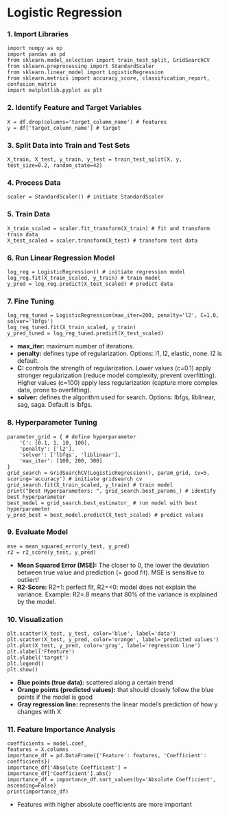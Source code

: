 # Logistic Regression
### 1. Import Libraries
    import numpy as np
    import pandas as pd
    from sklearn.model_selection import train_test_split, GridSearchCV
    from sklearn.preprocessing import StandardScaler
    from sklearn.linear_model import LogisticRegression
    from sklearn.metrics import accuracy_score, classification_report, confusion_matrix
    import matplotlib.pyplot as plt
### 2. Identify Feature and Target Variables
    X = df.drop(columns='target_column_name') # features
    y = df['target_column_name'] # target
### 3. Split Data into Train and Test Sets
    X_train, X_test, y_train, y_test = train_test_split(X, y, test_size=0.2, random_state=42)
### 4. Process Data
    scaler = StandardScaler() # initiate StandardScaler
### 5. Train Data
    X_train_scaled = scaler.fit_transform(X_train) # fit and transform train data
    X_test_scaled = scaler.transform(X_test) # transform test data
### 6. Run Linear Regression Model
    log_reg = LogisticRegression() # initiate regression model
    log_reg.fit(X_train_scaled, y_train) # train model
    y_pred = log_reg.predict(X_test_scaled) # predict data
### 7. Fine Tuning
    log_reg_tuned = LogisticRegression(max_iter=200, penalty='l2', C=1.0, solver='lbfgs')
    log_reg_tuned.fit(X_train_scaled, y_train)
    y_pred_tuned = log_reg_tuned.predict(X_test_scaled)
* **max_iter:** maximum number of iterations.
* **penalty:** defines type of regularization. Options: l1, l2, elastic, none. l2 is default.
* **C:** controls the strength of regularization. Lower values (c=0.1) apply stronger regularization (reduce model complexity, prevent overfitting). Higher values (c=100) apply less regularization (capture more complex data, prone to overfitting).
* **solver:** defines the algorithm used for search. Options: lbfgs, liblinear, sag, saga. Default is lbfgs.
### 8. Hyperparameter Tuning
    parameter_grid = { # define hyperparameter
        'C': [0.1, 1, 10, 100],
        'penalty': ['l2'],
        'solver': ['lbfgs', 'liblinear'],
        'max_iter': [100, 200, 300]
    }
    grid_search = GridSearchCV(LogisticRegression(), param_grid, cv=5, scoring='accuracy') # initiate gridsearch cv
    grid_search.fit(X_train_scaled, y_train) # train model
    print("Best Hyperparameters: ", grid_search.best_params_) # identify best hyperparameter
    best_model = grid_search.best_estimator_ # run model with best hyperparameter
    y_pred_best = best_model.predict(X_test_scaled) # predict values
### 9. Evaluate Model
    mse = mean_squared_error(y_test, y_pred)
    r2 = r2_score(y_test, y_pred)
- **Mean Squared Error (MSE):** The closer to 0, the lower the deviation between true value and prediction (= good fit). MSE is sensitive to outliert!
- **R2-Score:** R2=1: perfect fit, R2=<0: model does not explain the variance. Example: R2=.8 means that 80% of the variance is explained by the model.
### 10. Visualization
    plt.scatter(X_test, y_test, color='blue', label='data')
    plt.scatter(X_test, y_pred, color='orange', label='predicted values')
    plt.plot(X_test, y_pred, color='gray', label='regression line')
    plt.xlabel('Ffeature')
    plt.ylabel('target')
    plt.legend()
    plt.show()
- **Blue points (true data):** scattered along a certain trend
- **Orange points (predicted values):** that should closely follow the blue points if the model is good
- **Gray regression line:** represents the linear model’s prediction of how y changes with X
### 11. Feature Importance Analysis
    coefficients = model.coef_
    features = X.columns
    importance_df = pd.DataFrame({'Feature': features, 'Coefficient': coefficients})
    importance_df['Absolute Coefficient'] = importance_df['Coefficient'].abs()
    importance_df = importance_df.sort_values(by='Absolute Coefficient', ascending=False)
    print(importance_df)
- Features with higher absolute coefficients are more important

